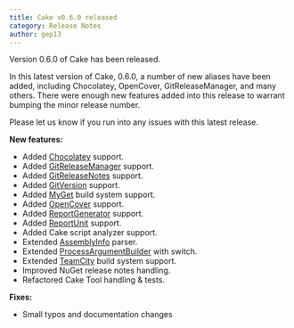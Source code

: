 ```yaml
---
title: Cake v0.6.0 released
category: Release Notes
author: gep13
---
```


Version 0.6.0 of Cake has been released.

In this latest version of Cake, 0.6.0, a number of new aliases have been added, including Chocolatey, OpenCover, GitReleaseManager, and many others.  There were enough new features added into this release to warrant bumping the minor release number.

Please let us know if you run into any issues with this latest release.

<!--excerpt-->

**New features:**

* Added [Chocolatey](/dsl/chocolatey) support.
* Added [GitReleaseManager](/dsl/gitreleasemanager) support.
* Added [GitReleaseNotes](/dsl/gitreleasenotes) support.
* Added [GitVersion](/dsl/gitversion) support.
* Added [MyGet](/dsl/build-system) build system support.
* Added [OpenCover](/dsl/opencover) support.
* Added [ReportGenerator](/dsl/reportgenerator) support.
* Added [ReportUnit](/dsl/reportunit) support.
* Added Cake script analyzer support.
* Extended [AssemblyInfo](/api/Cake.Common.Solution.Project.Properties/AssemblyInfoParser) parser.
* Extended [ProcessArgumentBuilder](/api/Cake.Core.IO.Arguments) with switch.
* Extended [TeamCity](/dsl/build-system) build system support.
* Improved NuGet release notes handling.
* Refactored Cake Tool handling & tests.

**Fixes:**

* Small typos and documentation changes